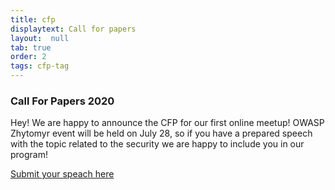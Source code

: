 ```yaml
---
title: cfp 
displaytext: Call for papers
layout:  null
tab: true
order: 2
tags: cfp-tag
---
```


### Call For Papers 2020

Hey! We are happy to announce the CFP for our first online meetup! OWASP Zhytomyr event will be held on July 28, so if you have a prepared speech with the topic related to the security we are happy to include you in our program!

[Submit your speach here](https://docs.google.com/forms/d/1huVxfvbYOhxWrLuWNUZ9sJKpALdGmqs8gDW3eUZRQBo/edit)
